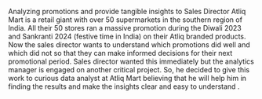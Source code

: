 Analyzing promotions and provide tangible insights to Sales Director
Atliq Mart is a retail giant with over 50 supermarkets in the southern region of India. All their 50 stores ran a massive promotion during the Diwali 2023 and Sankranti 2024 (festive time in India) on their Atliq branded products.
Now the sales director wants to understand which promotions did well and which did not so that they can make informed decisions for their next promotional period.
Sales director wanted this immediately but the analytics manager is engaged on another critical project. So, he decided to give this work to curious data analyst at Atliq Mart believing that he will help him in finding the results and make the insights clear and easy to understand . 

